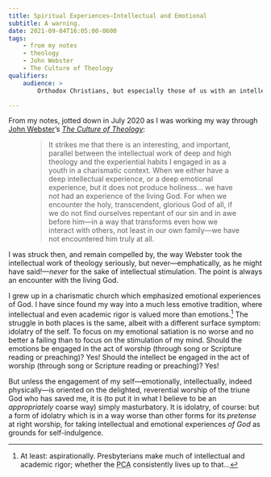 ```yaml
---
title: Spiritual Experiences—Intellectual and Emotional
subtitle: A warning.
date: 2021-09-04T16:05:00-0600
tags:
    - from my notes
    - theology
    - John Webster
    - The Culture of Theology
qualifiers:
    audience: >
        Orthodox Christians, but especially those of us with an intellectual bent. (And, of course, others interested in the subject from the outside!)

---
```


From my notes, jotted down in July 2020 as I was working my way through [John Webster][w]’s [<cite>The Culture of Theology</cite>][tcot]:

[w]: https://v5.chriskrycho.com/topics/john-webster
[tcot]: https://v5.chriskrycho.com/library/the-culture-of-theology/

<figure class='quotation'>

> It strikes me that there is an interesting, and important, parallel between the intellectual work of deep and high theology and the experiential habits I engaged in as a youth in a charismatic context. When we either have a deep intellectual experience, or a deep emotional experience, but it does not produce holiness… we have not had an experience of the living God. For when we encounter the holy, transcendent, glorious God of all, if we do not find ourselves repentant of our sin and in awe before him—in a way that transforms even how we interact with others, not least in our own family—we have not encountered him truly at all.

</figure>

I was struck then, and remain compelled by, the way Webster took the intellectual work of theology seriously, but never—emphatically, as he might have said!—*never* for the sake of intellectual stimulation. The point is always an encounter with the living God.

I grew up in a charismatic church which emphasized emotional experiences of God. I have since found my way into a much less emotive tradition, where intellectual and even academic rigor is valued more than emotions.[^aspirationally] The struggle in both places is the same, albeit with a different surface symptom: idolatry of the self. To focus on my emotional satiation is no worse and no better a failing than to focus on the stimulation of my mind. Should the emotions be engaged in the act of worship (through song or Scripture reading or preaching)? Yes! Should the intellect be engaged in the act of worship (through song or Scripture reading or preaching)? Yes!

But unless the engagement of my self—emotionally, intellectually, indeed physically—is oriented on the delighted, reverential worship of the triune God who has saved me, it is (to put it in what I believe to be an *appropriately* coarse way) simply masturbatory. It is idolatry, of course: but a form of idolatry which is in a way worse than other forms for its *pretense* at right worship, for taking intellectual and emotional experiences *of God* as grounds for self-indulgence.

[^aspirationally]: At least: aspirationally. Presbyterians make much of intellectual and academic rigor; whether the <abbr title="Presbyterian Church in America">PCA</abbr> consistently lives up to that…